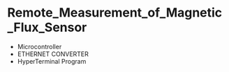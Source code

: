 # Remote_Measurement_of_Magnetic_Flux_Sensor

- Microcontroller
- ETHERNET CONVERTER
- HyperTerminal Program
